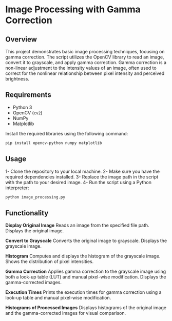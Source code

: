 # Image Processing with Gamma Correction

## Overview
This project demonstrates basic image processing techniques, focusing on gamma correction. The script utilizes the OpenCV library to read an image, convert it to grayscale, and apply gamma correction. Gamma correction is a non-linear adjustment to the intensity values of an image, often used to correct for the nonlinear relationship between pixel intensity and perceived brightness.

## Requirements
- Python 3
- OpenCV (`cv2`)
- NumPy
- Matplotlib

Install the required libraries using the following command:

```bash
pip install opencv-python numpy matplotlib
````

## Usage
1- Clone the repository to your local machine.
2- Make sure you have the required dependencies installed.
3- Replace the image path in the script with the path to your desired image.
4- Run the script using a Python interpreter:

```bash
python image_processing.py
```

## Functionality

**Display Original Image**
Reads an image from the specified file path.
Displays the original image.

**Convert to Grayscale**
Converts the original image to grayscale.
Displays the grayscale image.

**Histogram**
Computes and displays the histogram of the grayscale image.
Shows the distribution of pixel intensities.

**Gamma Correction**
Applies gamma correction to the grayscale image using both a look-up table (LUT) and manual pixel-wise modification.
Displays the gamma-corrected images.

**Execution Times**
Prints the execution times for gamma correction using a look-up table and manual pixel-wise modification.

**Histograms of Processed Images**
Displays histograms of the original image and the gamma-corrected images for visual comparison.

